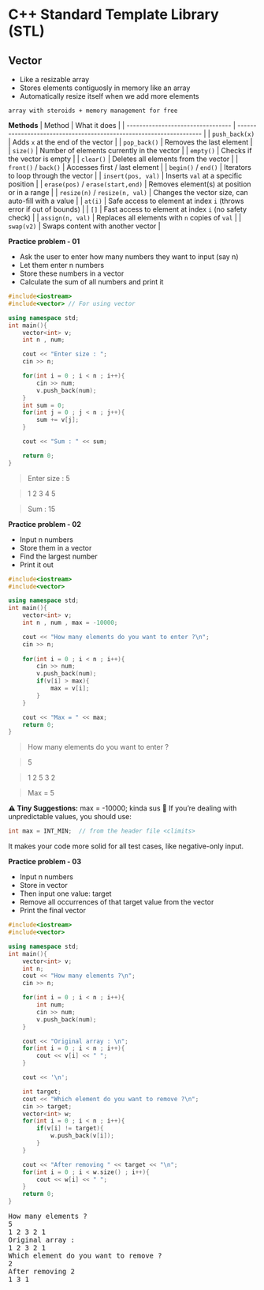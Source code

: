 # C++ Standard Template Library (STL)
## Vector
- Like a resizable array
- Stores elements contiguosly in memory like an array
- Automatically resize itself when we add more elements

`array with steroids + memory management for free`

**Methods**
| Method                            | What it does                                                        |
| --------------------------------- | ------------------------------------------------------------------- |
| `push_back(x)`                    | Adds `x` at the end of the vector                                   |
| `pop_back()`                      | Removes the last element                                            |
| `size()`                          | Number of elements currently in the vector                          |
| `empty()`                         | Checks if the vector is empty                                       |
| `clear()`                         | Deletes all elements from the vector                                |
| `front()` / `back()`              | Accesses first / last element                                       |
| `begin()` / `end()`               | Iterators to loop through the vector                                |
| `insert(pos, val)`                | Inserts `val` at a specific position                                |
| `erase(pos)` / `erase(start,end)` | Removes element(s) at position or in a range                        |
| `resize(n)` / `resize(n, val)`    | Changes the vector size, can auto-fill with a value                 |
| `at(i)`                           | Safe access to element at index `i` (throws error if out of bounds) |
| `[]`                              | Fast access to element at index `i` (no safety check)               |
| `assign(n, val)`                  | Replaces all elements with `n` copies of `val`                      |
| `swap(v2)`                        | Swaps content with another vector                                   |

**Practice problem - 01**
- Ask the user to enter how many numbers they want to input (say n)
- Let them enter n numbers
- Store these numbers in a vector
- Calculate the sum of all numbers and print it
```cpp
#include<iostream>
#include<vector> // For using vector

using namespace std;
int main(){
    vector<int> v;
    int n , num;

    cout << "Enter size : ";
    cin >> n;

    for(int i = 0 ; i < n ; i++){
        cin >> num;
        v.push_back(num);
    }
    int sum = 0;
    for(int j = 0 ; j < n ; j++){
        sum += v[j];
    }

    cout << "Sum : " << sum;

    return 0;
}
```
> Enter size : 5

> 1 2 3 4 5

> Sum : 15

**Practice problem - 02**
- Input n numbers
- Store them in a vector
- Find the largest number
- Print it out

```cpp
#include<iostream>
#include<vector>

using namespace std;
int main(){
    vector<int> v;
    int n , num , max = -10000;

    cout << "How many elements do you want to enter ?\n";
    cin >> n;
    
    for(int i = 0 ; i < n ; i++){
        cin >> num;
        v.push_back(num);
        if(v[i] > max){
            max = v[i];
        }
    }

    cout << "Max = " << max;
    return 0;
}
```
> How many elements do you want to enter ?

> 5

> 1 2 5 3 2

> Max = 5

**⚠️ Tiny Suggestions:**
max = -10000; kinda sus 🤨
If you’re dealing with unpredictable values, you should use:
```cpp
int max = INT_MIN;  // from the header file <climits>
```
It makes your code more solid for all test cases, like negative-only input.

**Practice problem - 03**
- Input n numbers
- Store in vector
- Then input one value: target
- Remove all occurrences of that target value from the vector
- Print the final vector
```cpp
#include<iostream>
#include<vector>

using namespace std;
int main(){
    vector<int> v;
    int n;
    cout << "How many elements ?\n";
    cin >> n;

    for(int i = 0 ; i < n ; i++){
        int num;
        cin >> num;
        v.push_back(num);
    }

    cout << "Original array : \n";
    for(int i = 0 ; i < n ; i++){
        cout << v[i] << " ";
    }

    cout << '\n';

    int target;
    cout << "Which element do you want to remove ?\n";
    cin >> target;
    vector<int> w;
    for(int i = 0 ; i < n ; i++){
        if(v[i] != target){
            w.push_back(v[i]);
        }
    }

    cout << "After removing " << target << "\n";
    for(int i = 0 ; i < w.size() ; i++){
        cout << w[i] << " ";
    }
    return 0;
}
```
<pre>
How many elements ?
5
1 2 3 2 1
Original array :
1 2 3 2 1
Which element do you want to remove ?
2
After removing 2
1 3 1
</pre>